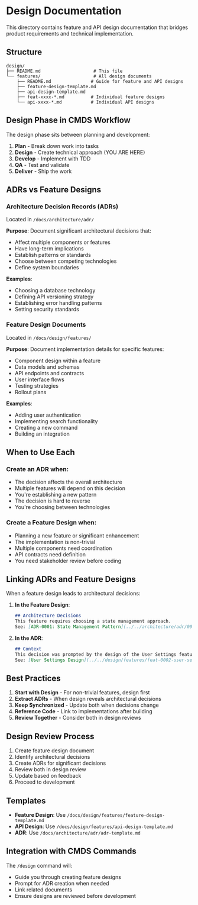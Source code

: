 # Design Documentation

This directory contains feature and API design documentation that bridges product requirements and technical implementation.

## Structure

```
design/
├── README.md                    # This file
└── features/                    # All design documents
    ├── README.md               # Guide for feature and API designs
    ├── feature-design-template.md
    ├── api-design-template.md
    ├── feat-xxxx-*.md          # Individual feature designs
    └── api-xxxx-*.md           # Individual API designs
```

## Design Phase in CMDS Workflow

The design phase sits between planning and development:
1. **Plan** - Break down work into tasks
2. **Design** - Create technical approach (YOU ARE HERE)
3. **Develop** - Implement with TDD
4. **QA** - Test and validate
5. **Deliver** - Ship the work

## ADRs vs Feature Designs

### Architecture Decision Records (ADRs)
Located in `/docs/architecture/adr/`

**Purpose**: Document significant architectural decisions that:
- Affect multiple components or features
- Have long-term implications
- Establish patterns or standards
- Choose between competing technologies
- Define system boundaries

**Examples**:
- Choosing a database technology
- Defining API versioning strategy
- Establishing error handling patterns
- Setting security standards

### Feature Design Documents
Located in `/docs/design/features/`

**Purpose**: Document implementation details for specific features:
- Component design within a feature
- Data models and schemas
- API endpoints and contracts
- User interface flows
- Testing strategies
- Rollout plans

**Examples**:
- Adding user authentication
- Implementing search functionality
- Creating a new command
- Building an integration

## When to Use Each

### Create an ADR when:
- The decision affects the overall architecture
- Multiple features will depend on this decision
- You're establishing a new pattern
- The decision is hard to reverse
- You're choosing between technologies

### Create a Feature Design when:
- Planning a new feature or significant enhancement
- The implementation is non-trivial
- Multiple components need coordination
- API contracts need definition
- You need stakeholder review before coding

## Linking ADRs and Feature Designs

When a feature design leads to architectural decisions:

1. **In the Feature Design**:
   ```markdown
   ## Architecture Decisions
   This feature requires choosing a state management approach.
   See: [ADR-0001: State Management Pattern](../../architecture/adr/0001-state-management.md)
   ```

2. **In the ADR**:
   ```markdown
   ## Context
   This decision was prompted by the design of the User Settings feature.
   See: [User Settings Design](../../design/features/feat-0002-user-settings.md)
   ```

## Best Practices

1. **Start with Design** - For non-trivial features, design first
2. **Extract ADRs** - When design reveals architectural decisions
3. **Keep Synchronized** - Update both when decisions change
4. **Reference Code** - Link to implementations after building
5. **Review Together** - Consider both in design reviews

## Design Review Process

1. Create feature design document
2. Identify architectural decisions
3. Create ADRs for significant decisions
4. Review both in design review
5. Update based on feedback
6. Proceed to development

## Templates

- **Feature Design**: Use `/docs/design/features/feature-design-template.md`
- **API Design**: Use `/docs/design/features/api-design-template.md`
- **ADR**: Use `/docs/architecture/adr/adr-template.md`

## Integration with CMDS Commands

The `/design` command will:
- Guide you through creating feature designs
- Prompt for ADR creation when needed
- Link related documents
- Ensure designs are reviewed before development